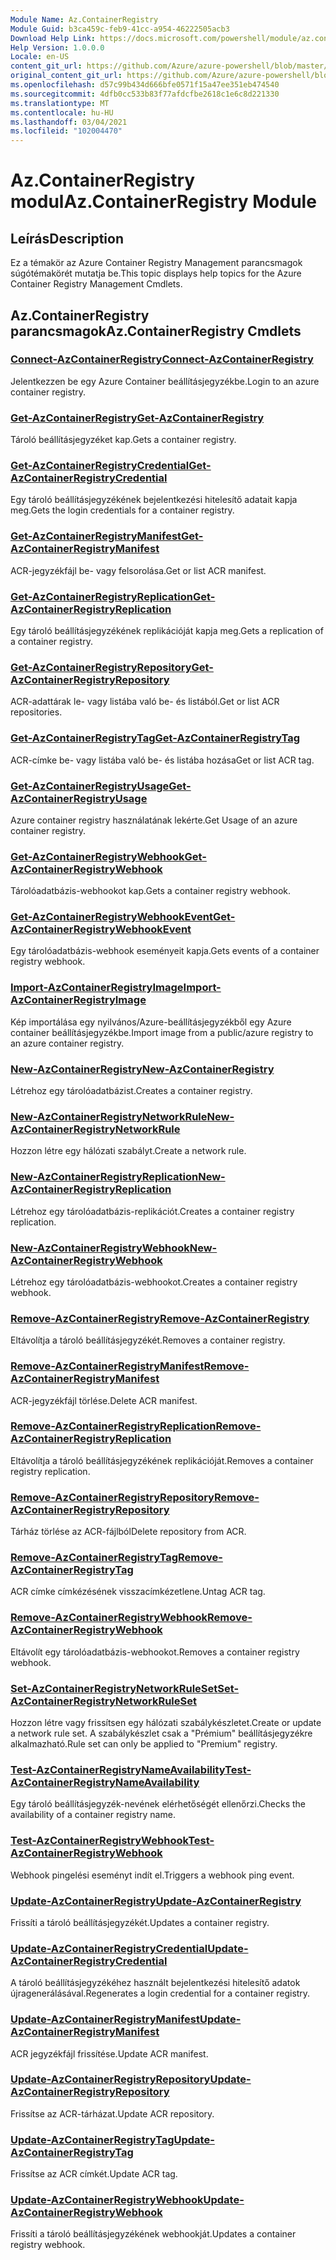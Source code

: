 ```yaml
---
Module Name: Az.ContainerRegistry
Module Guid: b3ca459c-feb9-41cc-a954-46222505acb3
Download Help Link: https://docs.microsoft.com/powershell/module/az.containerregistry
Help Version: 1.0.0.0
Locale: en-US
content_git_url: https://github.com/Azure/azure-powershell/blob/master/src/ContainerRegistry/ContainerRegistry/help/Az.ContainerRegistry.md
original_content_git_url: https://github.com/Azure/azure-powershell/blob/master/src/ContainerRegistry/ContainerRegistry/help/Az.ContainerRegistry.md
ms.openlocfilehash: d57c99b434d666bfe0571f15a47ee351eb474540
ms.sourcegitcommit: 4dfb0cc533b83f77afdcfbe2618c1e6c8d221330
ms.translationtype: MT
ms.contentlocale: hu-HU
ms.lasthandoff: 03/04/2021
ms.locfileid: "102004470"
---
```

# <span data-ttu-id="b5ef6-101">Az.ContainerRegistry modul</span><span class="sxs-lookup"><span data-stu-id="b5ef6-101">Az.ContainerRegistry Module</span></span>
## <span data-ttu-id="b5ef6-102">Leírás</span><span class="sxs-lookup"><span data-stu-id="b5ef6-102">Description</span></span>
<span data-ttu-id="b5ef6-103">Ez a témakör az Azure Container Registry Management parancsmagok súgótémakörét mutatja be.</span><span class="sxs-lookup"><span data-stu-id="b5ef6-103">This topic displays help topics for the Azure Container Registry Management Cmdlets.</span></span>

## <span data-ttu-id="b5ef6-104">Az.ContainerRegistry parancsmagok</span><span class="sxs-lookup"><span data-stu-id="b5ef6-104">Az.ContainerRegistry Cmdlets</span></span>
### [<span data-ttu-id="b5ef6-105">Connect-AzContainerRegistry</span><span class="sxs-lookup"><span data-stu-id="b5ef6-105">Connect-AzContainerRegistry</span></span>](Connect-AzContainerRegistry.md)
<span data-ttu-id="b5ef6-106">Jelentkezzen be egy Azure Container beállításjegyzékbe.</span><span class="sxs-lookup"><span data-stu-id="b5ef6-106">Login to an azure container registry.</span></span>

### [<span data-ttu-id="b5ef6-107">Get-AzContainerRegistry</span><span class="sxs-lookup"><span data-stu-id="b5ef6-107">Get-AzContainerRegistry</span></span>](Get-AzContainerRegistry.md)
<span data-ttu-id="b5ef6-108">Tároló beállításjegyzéket kap.</span><span class="sxs-lookup"><span data-stu-id="b5ef6-108">Gets a container registry.</span></span>

### [<span data-ttu-id="b5ef6-109">Get-AzContainerRegistryCredential</span><span class="sxs-lookup"><span data-stu-id="b5ef6-109">Get-AzContainerRegistryCredential</span></span>](Get-AzContainerRegistryCredential.md)
<span data-ttu-id="b5ef6-110">Egy tároló beállításjegyzékének bejelentkezési hitelesítő adatait kapja meg.</span><span class="sxs-lookup"><span data-stu-id="b5ef6-110">Gets the login credentials for a container registry.</span></span>

### [<span data-ttu-id="b5ef6-111">Get-AzContainerRegistryManifest</span><span class="sxs-lookup"><span data-stu-id="b5ef6-111">Get-AzContainerRegistryManifest</span></span>](Get-AzContainerRegistryManifest.md)
<span data-ttu-id="b5ef6-112">ACR-jegyzékfájl be- vagy felsorolása.</span><span class="sxs-lookup"><span data-stu-id="b5ef6-112">Get or list ACR manifest.</span></span> 

### [<span data-ttu-id="b5ef6-113">Get-AzContainerRegistryReplication</span><span class="sxs-lookup"><span data-stu-id="b5ef6-113">Get-AzContainerRegistryReplication</span></span>](Get-AzContainerRegistryReplication.md)
<span data-ttu-id="b5ef6-114">Egy tároló beállításjegyzékének replikációját kapja meg.</span><span class="sxs-lookup"><span data-stu-id="b5ef6-114">Gets a replication of a container registry.</span></span>

### [<span data-ttu-id="b5ef6-115">Get-AzContainerRegistryRepository</span><span class="sxs-lookup"><span data-stu-id="b5ef6-115">Get-AzContainerRegistryRepository</span></span>](Get-AzContainerRegistryRepository.md)
<span data-ttu-id="b5ef6-116">ACR-adattárak le- vagy listába való be- és listából.</span><span class="sxs-lookup"><span data-stu-id="b5ef6-116">Get or list ACR repositories.</span></span>

### [<span data-ttu-id="b5ef6-117">Get-AzContainerRegistryTag</span><span class="sxs-lookup"><span data-stu-id="b5ef6-117">Get-AzContainerRegistryTag</span></span>](Get-AzContainerRegistryTag.md)
<span data-ttu-id="b5ef6-118">ACR-címke be- vagy listába való be- és listába hozása</span><span class="sxs-lookup"><span data-stu-id="b5ef6-118">Get or list ACR tag.</span></span> 

### [<span data-ttu-id="b5ef6-119">Get-AzContainerRegistryUsage</span><span class="sxs-lookup"><span data-stu-id="b5ef6-119">Get-AzContainerRegistryUsage</span></span>](Get-AzContainerRegistryUsage.md)
<span data-ttu-id="b5ef6-120">Azure container registry használatának lekérte.</span><span class="sxs-lookup"><span data-stu-id="b5ef6-120">Get Usage of an azure container registry.</span></span>

### [<span data-ttu-id="b5ef6-121">Get-AzContainerRegistryWebhook</span><span class="sxs-lookup"><span data-stu-id="b5ef6-121">Get-AzContainerRegistryWebhook</span></span>](Get-AzContainerRegistryWebhook.md)
<span data-ttu-id="b5ef6-122">Tárolóadatbázis-webhookot kap.</span><span class="sxs-lookup"><span data-stu-id="b5ef6-122">Gets a container registry webhook.</span></span>

### [<span data-ttu-id="b5ef6-123">Get-AzContainerRegistryWebhookEvent</span><span class="sxs-lookup"><span data-stu-id="b5ef6-123">Get-AzContainerRegistryWebhookEvent</span></span>](Get-AzContainerRegistryWebhookEvent.md)
<span data-ttu-id="b5ef6-124">Egy tárolóadatbázis-webhook eseményeit kapja.</span><span class="sxs-lookup"><span data-stu-id="b5ef6-124">Gets events of a container registry webhook.</span></span>

### [<span data-ttu-id="b5ef6-125">Import-AzContainerRegistryImage</span><span class="sxs-lookup"><span data-stu-id="b5ef6-125">Import-AzContainerRegistryImage</span></span>](Import-AzContainerRegistryImage.md)
<span data-ttu-id="b5ef6-126">Kép importálása egy nyilvános/Azure-beállításjegyzékből egy Azure container beállításjegyzékbe.</span><span class="sxs-lookup"><span data-stu-id="b5ef6-126">Import image from a public/azure registry to an azure container registry.</span></span>

### [<span data-ttu-id="b5ef6-127">New-AzContainerRegistry</span><span class="sxs-lookup"><span data-stu-id="b5ef6-127">New-AzContainerRegistry</span></span>](New-AzContainerRegistry.md)
<span data-ttu-id="b5ef6-128">Létrehoz egy tárolóadatbázist.</span><span class="sxs-lookup"><span data-stu-id="b5ef6-128">Creates a container registry.</span></span>

### [<span data-ttu-id="b5ef6-129">New-AzContainerRegistryNetworkRule</span><span class="sxs-lookup"><span data-stu-id="b5ef6-129">New-AzContainerRegistryNetworkRule</span></span>](New-AzContainerRegistryNetworkRule.md)
<span data-ttu-id="b5ef6-130">Hozzon létre egy hálózati szabályt.</span><span class="sxs-lookup"><span data-stu-id="b5ef6-130">Create a network rule.</span></span>

### [<span data-ttu-id="b5ef6-131">New-AzContainerRegistryReplication</span><span class="sxs-lookup"><span data-stu-id="b5ef6-131">New-AzContainerRegistryReplication</span></span>](New-AzContainerRegistryReplication.md)
<span data-ttu-id="b5ef6-132">Létrehoz egy tárolóadatbázis-replikációt.</span><span class="sxs-lookup"><span data-stu-id="b5ef6-132">Creates a container registry replication.</span></span>

### [<span data-ttu-id="b5ef6-133">New-AzContainerRegistryWebhook</span><span class="sxs-lookup"><span data-stu-id="b5ef6-133">New-AzContainerRegistryWebhook</span></span>](New-AzContainerRegistryWebhook.md)
<span data-ttu-id="b5ef6-134">Létrehoz egy tárolóadatbázis-webhookot.</span><span class="sxs-lookup"><span data-stu-id="b5ef6-134">Creates a container registry webhook.</span></span>

### [<span data-ttu-id="b5ef6-135">Remove-AzContainerRegistry</span><span class="sxs-lookup"><span data-stu-id="b5ef6-135">Remove-AzContainerRegistry</span></span>](Remove-AzContainerRegistry.md)
<span data-ttu-id="b5ef6-136">Eltávolítja a tároló beállításjegyzékét.</span><span class="sxs-lookup"><span data-stu-id="b5ef6-136">Removes a container registry.</span></span>

### [<span data-ttu-id="b5ef6-137">Remove-AzContainerRegistryManifest</span><span class="sxs-lookup"><span data-stu-id="b5ef6-137">Remove-AzContainerRegistryManifest</span></span>](Remove-AzContainerRegistryManifest.md)
<span data-ttu-id="b5ef6-138">ACR-jegyzékfájl törlése.</span><span class="sxs-lookup"><span data-stu-id="b5ef6-138">Delete ACR manifest.</span></span> 

### [<span data-ttu-id="b5ef6-139">Remove-AzContainerRegistryReplication</span><span class="sxs-lookup"><span data-stu-id="b5ef6-139">Remove-AzContainerRegistryReplication</span></span>](Remove-AzContainerRegistryReplication.md)
<span data-ttu-id="b5ef6-140">Eltávolítja a tároló beállításjegyzékének replikációját.</span><span class="sxs-lookup"><span data-stu-id="b5ef6-140">Removes a container registry replication.</span></span>

### [<span data-ttu-id="b5ef6-141">Remove-AzContainerRegistryRepository</span><span class="sxs-lookup"><span data-stu-id="b5ef6-141">Remove-AzContainerRegistryRepository</span></span>](Remove-AzContainerRegistryRepository.md)
<span data-ttu-id="b5ef6-142">Tárház törlése az ACR-fájlból</span><span class="sxs-lookup"><span data-stu-id="b5ef6-142">Delete repository from ACR.</span></span>

### [<span data-ttu-id="b5ef6-143">Remove-AzContainerRegistryTag</span><span class="sxs-lookup"><span data-stu-id="b5ef6-143">Remove-AzContainerRegistryTag</span></span>](Remove-AzContainerRegistryTag.md)
<span data-ttu-id="b5ef6-144">ACR címke címkézésének visszacímkézetlene.</span><span class="sxs-lookup"><span data-stu-id="b5ef6-144">Untag ACR tag.</span></span>

### [<span data-ttu-id="b5ef6-145">Remove-AzContainerRegistryWebhook</span><span class="sxs-lookup"><span data-stu-id="b5ef6-145">Remove-AzContainerRegistryWebhook</span></span>](Remove-AzContainerRegistryWebhook.md)
<span data-ttu-id="b5ef6-146">Eltávolít egy tárolóadatbázis-webhookot.</span><span class="sxs-lookup"><span data-stu-id="b5ef6-146">Removes a container registry webhook.</span></span>

### [<span data-ttu-id="b5ef6-147">Set-AzContainerRegistryNetworkRuleSet</span><span class="sxs-lookup"><span data-stu-id="b5ef6-147">Set-AzContainerRegistryNetworkRuleSet</span></span>](Set-AzContainerRegistryNetworkRuleSet.md)
<span data-ttu-id="b5ef6-148">Hozzon létre vagy frissítsen egy hálózati szabálykészletet.</span><span class="sxs-lookup"><span data-stu-id="b5ef6-148">Create or update a network rule set.</span></span> <span data-ttu-id="b5ef6-149">A szabálykészlet csak a "Prémium" beállításjegyzékre alkalmazható.</span><span class="sxs-lookup"><span data-stu-id="b5ef6-149">Rule set can only be applied to "Premium" registry.</span></span>

### [<span data-ttu-id="b5ef6-150">Test-AzContainerRegistryNameAvailability</span><span class="sxs-lookup"><span data-stu-id="b5ef6-150">Test-AzContainerRegistryNameAvailability</span></span>](Test-AzContainerRegistryNameAvailability.md)
<span data-ttu-id="b5ef6-151">Egy tároló beállításjegyzék-nevének elérhetőségét ellenőrzi.</span><span class="sxs-lookup"><span data-stu-id="b5ef6-151">Checks the availability of a container registry name.</span></span>

### [<span data-ttu-id="b5ef6-152">Test-AzContainerRegistryWebhook</span><span class="sxs-lookup"><span data-stu-id="b5ef6-152">Test-AzContainerRegistryWebhook</span></span>](Test-AzContainerRegistryWebhook.md)
<span data-ttu-id="b5ef6-153">Webhook pingelési eseményt indít el.</span><span class="sxs-lookup"><span data-stu-id="b5ef6-153">Triggers a webhook ping event.</span></span>

### [<span data-ttu-id="b5ef6-154">Update-AzContainerRegistry</span><span class="sxs-lookup"><span data-stu-id="b5ef6-154">Update-AzContainerRegistry</span></span>](Update-AzContainerRegistry.md)
<span data-ttu-id="b5ef6-155">Frissíti a tároló beállításjegyzékét.</span><span class="sxs-lookup"><span data-stu-id="b5ef6-155">Updates a container registry.</span></span>

### [<span data-ttu-id="b5ef6-156">Update-AzContainerRegistryCredential</span><span class="sxs-lookup"><span data-stu-id="b5ef6-156">Update-AzContainerRegistryCredential</span></span>](Update-AzContainerRegistryCredential.md)
<span data-ttu-id="b5ef6-157">A tároló beállításjegyzékéhez használt bejelentkezési hitelesítő adatok újragenerálásával.</span><span class="sxs-lookup"><span data-stu-id="b5ef6-157">Regenerates a login credential for a container registry.</span></span>

### [<span data-ttu-id="b5ef6-158">Update-AzContainerRegistryManifest</span><span class="sxs-lookup"><span data-stu-id="b5ef6-158">Update-AzContainerRegistryManifest</span></span>](Update-AzContainerRegistryManifest.md)
<span data-ttu-id="b5ef6-159">ACR jegyzékfájl frissítése.</span><span class="sxs-lookup"><span data-stu-id="b5ef6-159">Update ACR manifest.</span></span> 

### [<span data-ttu-id="b5ef6-160">Update-AzContainerRegistryRepository</span><span class="sxs-lookup"><span data-stu-id="b5ef6-160">Update-AzContainerRegistryRepository</span></span>](Update-AzContainerRegistryRepository.md)
<span data-ttu-id="b5ef6-161">Frissítse az ACR-tárházat.</span><span class="sxs-lookup"><span data-stu-id="b5ef6-161">Update ACR repository.</span></span>

### [<span data-ttu-id="b5ef6-162">Update-AzContainerRegistryTag</span><span class="sxs-lookup"><span data-stu-id="b5ef6-162">Update-AzContainerRegistryTag</span></span>](Update-AzContainerRegistryTag.md)
<span data-ttu-id="b5ef6-163">Frissítse az ACR címkét.</span><span class="sxs-lookup"><span data-stu-id="b5ef6-163">Update ACR tag.</span></span>

### [<span data-ttu-id="b5ef6-164">Update-AzContainerRegistryWebhook</span><span class="sxs-lookup"><span data-stu-id="b5ef6-164">Update-AzContainerRegistryWebhook</span></span>](Update-AzContainerRegistryWebhook.md)
<span data-ttu-id="b5ef6-165">Frissíti a tároló beállításjegyzékének webhookját.</span><span class="sxs-lookup"><span data-stu-id="b5ef6-165">Updates a container registry webhook.</span></span>

